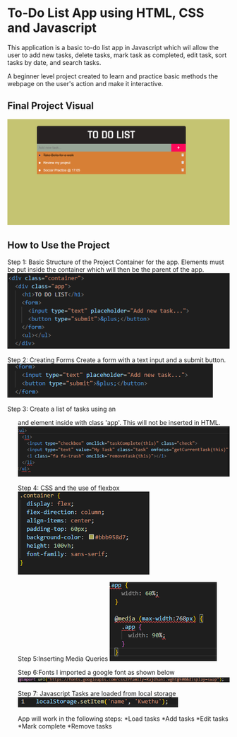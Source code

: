 #  To-Do List App using HTML, CSS and Javascript

This application is a basic to-do list app in Javascript which wil allow the user to add new tasks, delete tasks, mark task as completed, edit task, sort tasks by date, and search tasks.

A beginner level project created to learn and practice basic methods the webpage on the user's action and make it interactive. 

## Final Project Visual

![Screenshot!](images/Complete%20App.png)

## How to Use the Project 

Step 1: Basic Structure of the Project
Container for the app. Elements must be put inside the container which will then be the parent of the app.
![Screenshots!](images/HTML%20FORMS.png)

Step 2: Creating Forms
Create a form with a text input and a submit button.
![Screenshot!](images/FORMS.png)

Step 3: Create a list of tasks  using an <ul> and element inside with class 'app'.
This will not be inserted in HTML.
![screenshot!](images/List%20of%20tasks.png)

Step 4: CSS and the use of flexbox
![screenshot!](images/css%20styling.png)

Step 5:Inserting Media Queries
![screenshot!](images/Media%20queries.png)

Step 6:Fonts
I imported a google font as shown below
![screenshot!](images/Google%20fonts.png)

Step 7: Javascript
Tasks are loaded from local storage 
![screenshots!](images/Local%20storage.png)

App will work in the following steps:
*Load tasks
*Add tasks
*Edit tasks
*Mark complete
*Remove tasks
